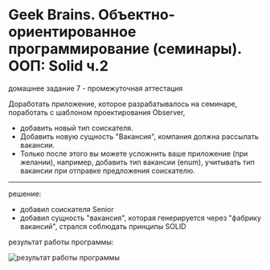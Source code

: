 # Geek Brains. Объектно-ориентированное программирование (семинары). ООП: Solid ч.2
домашнее задание 7 - промежуточная аттестация


Доработать приложение, которое разрабатывалось на семинаре, поработать с шаблоном проектирования Observer,
* добавить новый тип соискателя.
* Добавить новую сущность "Вакансия", компания должна рассылать вакансии.
* Только после этого вы можете усложнить ваше приложение (при желании), например, добавить тип вакансии (enum), учитывать тип вакансии при отправке предложения соискателю.
----

решение:
* добавил соискателя Senior
* добавил сущность "вакансия", которая генерируется через "фабрику вакансий", стралcя соблюдать принципы SOLID

результат работы программы:

![результат работы программы](https://i.ibb.co/8rpf00d/2023-05-25-12-21-26.png)


